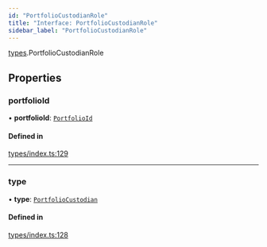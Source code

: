 ```yaml
---
id: "PortfolioCustodianRole"
title: "Interface: PortfolioCustodianRole"
sidebar_label: "PortfolioCustodianRole"
---
```


[types](../../../modules/Types/Types.md).PortfolioCustodianRole

## Properties

### portfolioId

• **portfolioId**: [`PortfolioId`](../PortfolioId/PortfolioId.md)

#### Defined in

[types/index.ts:129](https://github.com/PolymeshAssociation/polymesh-sdk/blob/adcc38781/src/types/index.ts#L129)

___

### type

• **type**: [`PortfolioCustodian`](../../../enums/Types/RoleType/RoleType.md#portfoliocustodian)

#### Defined in

[types/index.ts:128](https://github.com/PolymeshAssociation/polymesh-sdk/blob/adcc38781/src/types/index.ts#L128)
